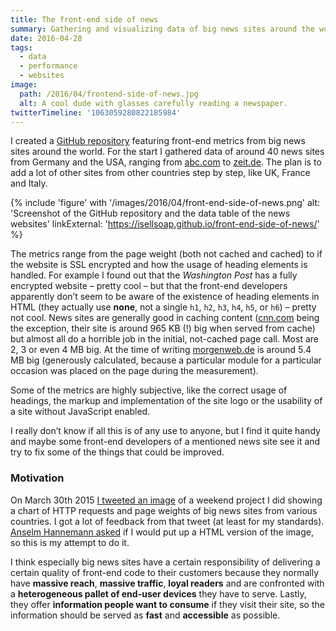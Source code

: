 ```yaml
---
title: The front-end side of news
summary: Gathering and visualizing data of big news sites around the world.
date: 2016-04-28
tags:
  - data
  - performance
  - websites
image:
  path: /2016/04/frontend-side-of-news.jpg
  alt: A cool dude with glasses carefully reading a newspaper.
twitterTimeline: '1063059280822185984'
---
```

I created a [GitHub repository](https://github.com/isellsoap/front-end-side-of-news/) featuring front-end metrics from big news sites around the world. For the start I gathered data of around 40 news sites from Germany and the USA, ranging from [abc.com](http://abc.com) to [zeit.de](https://www.zeit.de/). The plan is to add a lot of other sites from other countries step by step, like UK, France and Italy.

{% include 'figure' with '/images/2016/04/front-end-side-of-news.png'
  alt: 'Screenshot of the GitHub repository and the data table of the news websites'
  linkExternal: 'https://isellsoap.github.io/front-end-side-of-news/'
%}

The metrics range from the page weight (both not cached and cached) to if the website is SSL encrypted and how the usage of heading elements is handled. For example I found out that the <cite>Washington Post</cite> has a fully encrypted website – pretty cool – but that the front-end developers apparently don’t seem to be aware of the existence of heading elements in HTML (they actually use **none**, not a single `h1`, `h2`, `h3`, `h4`, `h5`, or `h6`) – pretty not cool. News sites are generally good in caching content ([cnn.com](http://cnn.com) being the exception, their site is around 965 KB (!) big when served from cache) but almost all do a horrible job in the initial, not-cached page call. Most are 2, 3 or even 4 MB big. At the time of writing [morgenweb.de](http://morgenweb.de) is around 5.4 MB big (generously calculated, because a particular module for a particular occasion was placed on the page during the measurement).

Some of the metrics are highly subjective, like the correct usage of headings, the markup and implementation of the site logo or the usability of a site without JavaScript enabled.

I really don’t know if all this is of any use to anyone, but I find it quite handy and maybe some front-end developers of a mentioned news site see it and try to fix some of the things that could be improved.

### Motivation

On March 30th 2015 [I tweeted an image](https://twitter.com/isellsoap/status/582456573139804160) of a weekend project I did showing a chart of HTTP requests and page weights of big news sites from various countries. I got a lot of feedback from that tweet (at least for my standards). [Anselm Hannemann asked](https://twitter.com/helloanselm/status/582457282111356928) if I would put up a HTML version of the image, so this is my attempt to do it.

I think especially big news sites have a certain responsibility of delivering a certain quality of front-end code to their customers because they normally have **massive reach**, **massive traffic**, **loyal readers** and are confronted with a **heterogeneous pallet of end-user devices** they have to serve. Lastly, they offer **information people want to consume** if they visit their site, so the information should be served as **fast** and **accessible** as possible.
